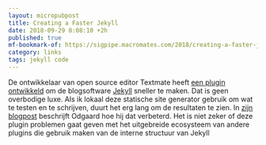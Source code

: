 ```yaml
---
layout: micropubpost
title: Creating a Faster Jekyll
date: 2018-09-29 8:08:10 +2h
published: true
mf-bookmark-of: https://sigpipe.macromates.com/2018/creating-a-faster-jekyll/
category: links
tags: jekyll code
---
```

De ontwikkelaar van open source editor Textmate heeft [een plugin ontwikkeld](https://github.com/sorbits/glim) om de blogsoftware [Jekyll](https://jekyllrb.com) sneller te maken. Dat is geen overbodige luxe. Als ik lokaal deze statische site generator gebruik om wat te testen en te schrijven, duurt het erg lang om de resultaten te zien. In [zijn blogpost](https://sigpipe.macromates.com/2018/creating-a-faster-jekyll/) beschrijft Odgaard hoe hij dat verbeterd. Het is niet zeker of deze plugin problemen gaat geven met het uitgebreide ecosysteem van andere plugins die gebruik maken van de interne structuur van Jekyll